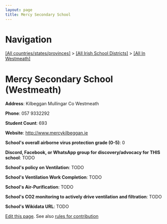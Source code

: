 ```yaml
---
layout: page
title: Mercy Secondary School
---
```

# Navigation

[[All countries/states/provinces]](../../..) > [[All Irish School Districts]](../..) > [[All In Westmeath]](..)

# Mercy Secondary School (Westmeath)

**Address**: Kilbeggan Mullingar Co Westmeath

**Phone**: 057 9332292

**Student Count**: 693

**Website**: <http://www.mercykilbeggan.ie>

**School's overall airborne virus protection grade (0-5)**: 0

**Discord, Facebook, or WhatsApp group for discovery/advocacy for THIS school**: TODO

**School's policy on Ventilation**: TODO

**School's Ventilation Work Completion**: TODO

**School's Air-Purification**: TODO

**School's CO2 monitoring to actively drive ventilation and filtration**: TODO

**School's Wikidata URL**: TODO


[Edit this page](https://github.com/ventilate-schools/Ireland/edit/main/./Westmeath/Mercy_Secondary_School.md). See also [rules for contribution](../../../contribution-rules/)